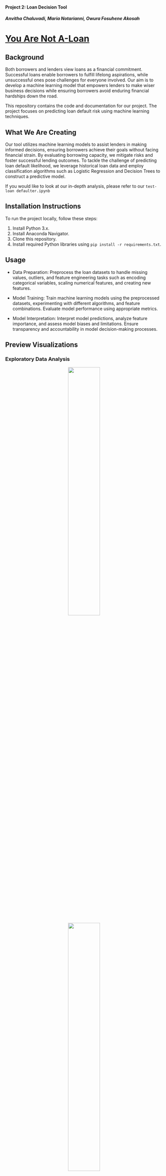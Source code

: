 #### Project 2: Loan Decision Tool
##### Anvitha Chaluvadi, Maria Notarianni, Owura Fosuhene Akosah

# **<ins>You Are Not A-Loan</ins>**

## Background
Both borrowers and lenders view loans as a financial commitment. Successful loans enable borrowers to fulfill lifelong aspirations, while unsuccessful ones pose challenges for everyone involved. Our aim is to develop a machine learning model that empowers lenders to make wiser business decisions while ensuring borrowers avoid enduring financial hardships down the road.

This repository contains the code and documentation for our project. The project focuses on predicting loan default risk using machine learning techniques.

## What We Are Creating
Our tool utilizes machine learning models to assist lenders in making informed decisions, ensuring borrowers achieve their goals without facing financial strain. By evaluating borrowing capacity, we mitigate risks and foster successful lending outcomes. To tackle the challenge of predicting loan default likelihood, we leverage historical loan data and employ classification algorithms such as Logistic Regression and Decision Trees to construct a predictive model.

If you would like to look at our in-depth analysis, please refer to our `test-loan defaulter.ipynb`

## Installation Instructions
To run the project locally, follow these steps:

1. Install Python 3.x.
2. Install Anaconda Navigator.
3. Clone this repository.
4. Install required Python libraries using `pip install -r requirements.txt`.

## Usage
* Data Preparation: Preprocess the loan datasets to handle missing values, outliers, and feature engineering tasks such as encoding categorical variables, scaling numerical features, and creating new features.

* Model Training: Train machine learning models using the preprocessed datasets, experimenting with different algorithms, and feature combinations. Evaluate model performance using appropriate metrics.

* Model Interpretation: Interpret model predictions, analyze feature importance, and assess model biases and limitations. Ensure transparency and accountability in model decision-making processes.

## Preview Visualizations
### Exploratory Data Analysis

<p align="center"> <img src = Images/EDA/EDA-Gender.png width =45% height 30%=/> </p>

<p align="center"> <img src = Images/EDA/EDA-Married.png width =45% height 30%=/> </p>

<p align="center"> <img src = Images/EDA/EDA-Dependents.png width =45% height 30%=/> </p>

<p align="center"> <img src = Images/EDA/EDA-Education.png width =45% height 30%=/> </p>

<p align="center"> <img src = Images/EDA/EDA-Self_Employed.png width =45% height 30%=/> </p>

<p align="center"> <img src = Images/EDA/EDA-Property_Area.png width =45% height 30%=/> </p>

<p align="center"> <img src = Images/EDA/EDA-Loan_Status.png width =45% height 30%=/> </p>

<p align="center"> <img src = Images/EDA/EDA-App_Loan_Amounts.png width =45% height 30%=/> </p>

### Creating a Logistic Regression Model with the Original Data
#### Making Predictions Using Training Data

<p align="center"> <img src = Images/Confusion-Matrix/Confusion-Matrix_Training.png width =45% height 30%=/> </p>

#### Making Predictions Using Testing Data 

<p align="center"> <img src = Images/Confusion-Matrix/Confusion-Matrix_Testing.png width =45% height 30%=/> </p>

#### Confusion Matrix
<p align="center"> <img src = Images/Confusion-Matrix/Confusion-Matrix_CM.png width =45% height 30%=/> </p>
<p align="center"> <img src = Images/Confusion-Matrix/Confusion-Matrix_CM-2.png width =45% height 30%=/> </p>

#### Decision Tree

<p align="center"> <img src = Images/Confusion-Matrix/Confusion-Matrix_DT.png width =45% height 30%=/> </p>

#### Random Forest

<p align="center"> <img src = Images/Confusion-Matrix/Confusion-Matrix_RF.png width =45% height 30%=/> </p>

#### Naive Bayes

<p align="center"> <img src = Images/Confusion-Matrix/Confusion-Matrix_NB.png width =45% height 30%=/> </p>

#### Gradient Boosting

<p align="center"> <img src = Images/Confusion-Matrix/Confusion-Matrix_GB.png width =45% height 30%=/> </p>

### Feature Importances

<p align="center"> <img src = Images/Feature_Importance.png width =45% height 30%=/> </p>

## Data Sources
The dataset used in this project can be found at [test-loan defaulter data.csv](https://github.com/Akosah304/loan_decsion_tool_Project-2/tree/main/Resources).

## Results
As a result, the logistic and decision tree models demonstrate balanced performance across all metrics, positioning them as strong contenders. The Random Forest model follows closely behind as a reliable choice. Although Naive Bayes remains competitive but slightly less consistent, Gradient Boosting shows lower overall effectiveness in this evaluation. Ultimately, selecting the best model depends on the specific priorities of the task, whether focusing on precision, recall, accuracy, or a combination of these metrics.

### <ins>Presentation</ins> 
[You Are Not A-Loan Presentation](https://docs.google.com/presentation/d/14dwuvp862QAsIPoE3zPzj3lQefg4naZ2HSFHFiIx_xQ/edit?usp=sharing)


